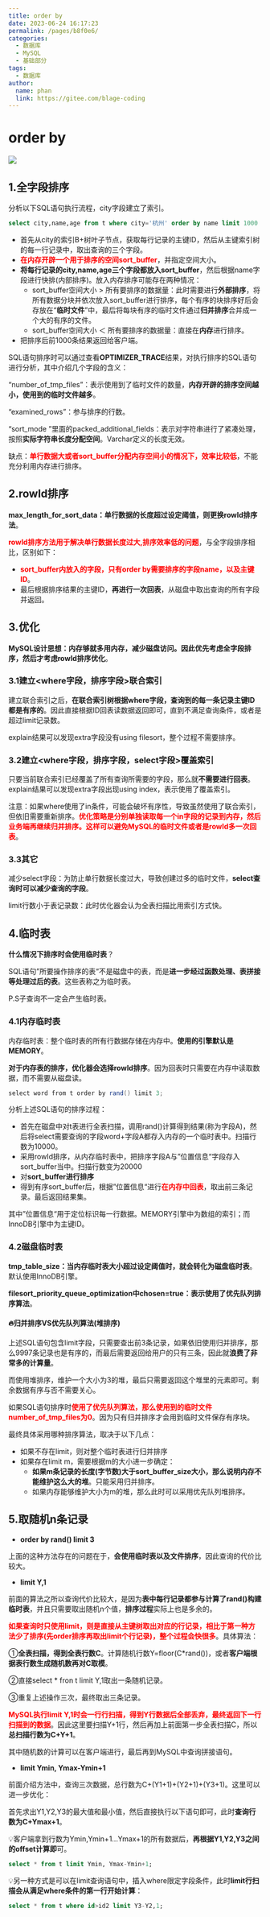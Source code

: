 ```yaml
---
title: order by
date: 2023-06-24 16:17:23
permalink: /pages/b8f0e6/
categories:
  - 数据库
  - MySQL
  - 基础部分
tags:
  - 数据库
author: 
  name: phan
  link: https://gitee.com/blage-coding
---
```

# order by

![](https://jsd.cdn.zzko.cn/gh/blage-coding/picx-images-hosting@master/20230625/image.4z8k5f9sdgw0.webp)

## 1.全字段排序

分析以下SQL语句执行流程，city字段建立了索引。

```sql
select city,name,age from t where city='杭州' order by name limit 1000 ;
```

- 首先从city的索引B+树叶子节点，获取每行记录的主键ID，然后从主键索引树的每一行记录中，取出查询的三个字段。
- <font color="red">**在内存开辟一个用于排序的空间sort_buffer**</font>，并指定空间大小。
- **将每行记录的city,name,age三个字段都放入sort_buffer**，然后根据name字段进行快排(内部排序)。放入内存排序可能存在两种情况：
  - sort_buffer空间大小 > 所有要排序的数据量：此时需要进行**外部排序**，将所有数据分块并依次放入sort_buffer进行排序，每个有序的块排序好后会存放在“**临时文件**”中，最后将每块有序的临时文件通过**归并排序**合并成一个大的有序的文件。
  - sort_buffer空间大小 ＜ 所有要排序的数据量：直接在**内存**进行排序。
- 把排序后前1000条结果返回给客户端。

SQL语句排序时可以通过查看**OPTIMIZER_TRACE**结果，对执行排序的SQL语句进行分析，其中介绍几个字段的含义：

“number_of_tmp_files”：表示使用到了临时文件的数量，**内存开辟的排序空间越小，使用到的临时文件越多**。

“examined_rows”：参与排序的行数。

“sort_mode ”里面的packed_additional_fields：表示对字符串进行了紧凑处理，按照**实际字符串长度分配空间**。Varchar定义的长度无效。

缺点：<font color="red">**单行数据大或者sort_buffer分配内存空间小的情况下，效率比较低**</font>，不能充分利用内存进行排序。

## 2.rowId排序

**max_length_for_sort_data：单行数据的长度超过设定阈值，则更换rowId排序法**。

<font color="red">**rowId排序方法用于解决单行数据长度过大,排序效率低的问题**</font>，与全字段排序相比，区别如下：

- <font color="red">**sort_buffer内放入的字段，只有order by需要排序的字段name，以及主键ID**</font>。
- 最后根据排序结果的主键ID，**再进行一次回表**，从磁盘中取出查询的所有字段并返回。

## 3.优化

**MySQL设计思想：内存够就多用内存，减少磁盘访问。因此优先考虑全字段排序，然后才考虑rowId排序优化**。

### 3.1建立\<where字段，排序字段\>联合索引

建立联合索引之后，**在联合索引树根据where字段，查询到的每一条记录主键ID都是有序的**。因此直接根据ID回表读数据返回即可，直到不满足查询条件，或者是超过limit记录数。

explain结果可以发现extra字段没有using filesort，整个过程不需要排序。

### 3.2建立\<where字段，排序字段，select字段\>覆盖索引

只要当前联合索引已经覆盖了所有查询所需要的字段，那么就**不需要进行回表**。explain结果可以发现extra字段出现using index，表示使用了覆盖索引。

注意：如果where使用了in条件，可能会破坏有序性，导致虽然使用了联合索引，但依旧需要重新排序。<font color="red">**优化策略是分别单独读取每一个in字段的记录到内存，然后业务端再继续归并排序。这样可以避免MySQL的临时文件或者是rowId多一次回表**</font>。

### 3.3其它

减少select字段：为防止单行数据长度过大，导致创建过多的临时文件，**select查询时可以减少查询的字段**。

limit行数小于表记录数：此时优化器会认为全表扫描比用索引方式快。

## 4.临时表

**什么情况下排序时会使用临时表**？

SQL语句”所要操作排序的表“不是磁盘中的表，而是**进一步经过函数处理、表拼接等处理过后的表**。这些表称之为临时表。

P.S子查询不一定会产生临时表。

### 4.1内存临时表

内存临时表：整个临时表的所有行数据存储在内存中。**使用的引擎默认是MEMORY**。

**对于内存表的排序，优化器会选择rowId排序**。因为回表时只需要在内存中读取数据，而不需要从磁盘读。

```java
select word from t order by rand() limit 3;
```

分析上述SQL语句的排序过程：

- 首先在磁盘中对t表进行全表扫描，调用rand()计算得到结果(称为字段A)，然后将select需要查询的字段word+字段A都存入内存的一个临时表中。扫描行数为10000。
- 采用rowId排序，从内存临时表中，把排序字段A与”位置信息“字段存入sort_buffer当中。扫描行数变为20000
- 对**sort_buffer进行排序**
- 得到有序sort_buffer后，根据”位置信息“进行<font color="red">**在内存中回表**</font>，取出前三条记录。最后返回结果集。

其中”位置信息“用于定位标识每一行数据。MEMORY引擎中为数组的索引；而InnoDB引擎中为主键ID。

### 4.2磁盘临时表

**tmp_table_size：当内存临时表大小超过设定阈值时，就会转化为磁盘临时表**。默认使用InnoDB引擎。

**filesort_priority_queue_optimization中chosen=true：表示使用了优先队列排序算法**。

#### 🔥**归并排序VS优先队列算法(堆排序**)

上述SQL语句包含limit字段，只需要查出前3条记录，如果依旧使用归并排序，那么9997条记录也是有序的，而最后需要返回给用户的只有三条，因此就**浪费了非常多的计算量**。

而使用堆排序，维护一个大小为3的堆，最后只需要返回这个堆里的元素即可。剩余数据有序与否不需要关心。

如果SQL语句排序时<font color="red">**使用了优先队列算法，那么使用到的临时文件number_of_tmp_files为0**</font>。因为只有归并排序才会用到临时文件保存有序块。

最终具体采用哪种排序算法，取决于以下几点：

- 如果不存在limit，则对整个临时表进行归并排序
- 如果存在limit m，需要根据m的大小进一步确定：
  - **如果m条记录的长度(字节数)大于sort_buffer_size大小，那么说明内存不能维护这么大的堆**。只能采用归并排序。
  - 如果内存能够维护大小为m的堆，那么此时可以采用优先队列堆排序。

## 5.取随机n条记录

- **order by rand() limit 3**

上面的这种方法存在的问题在于，**会使用临时表以及文件排序**，因此查询的代价比较大。

- **limit Y,1**

前面的算法之所以查询代价比较大，是因为**表中每行记录都参与计算了rand()构建临时表**，并且只需要取出随机n个值，**排序过程**实际上也是多余的。

<font color="red">**如果查询时只使用limit，则是直接从主键树取出对应的行记录，相比于第一种方法少了排序(先order排序再取出limit个行记录)，整个过程会快很多**</font>。具体算法：

①**全表扫描，得到全表行数C**。计算随机行数Y=floor(C\*rand())，或者**客户端根据表行数生成随机数再对C取模**。

②直接select * fron t limit Y,1取出一条随机记录。

③重复上述操作三次，最终取出三条记录。

<font color="red">**MySQL执行limit Y,1时会一行行扫描，得到Y行数据后全部丢弃，最终返回下一行扫描到的数据**</font>。因此这里要扫描Y+1行，然后再加上前面第一步全表扫描C，所以**总扫描行数为C+Y+1**。

其中随机数的计算可以在客户端进行，最后再到MySQL中查询拼接语句。

- **limit Ymin, Ymax-Ymin+1**

前面介绍方法中，查询三次数据，总行数为C+(Y1+1)+(Y2+1)+(Y3+1)。这里可以进一步优化：

首先求出Y1,Y2,Y3的最大值和最小值，然后直接执行以下语句即可，此时**查询行数为C+Ymax+1**。

💡客户端拿到行数为Ymin,Ymin+1...Ymax+1的所有数据后，**再根据Y1,Y2,Y3之间的offset计算即**可。

```sql
select * from t limit Ymin, Ymax-Ymin+1;
```

💡另一种方式是可以在limit查询语句中，插入where限定字段条件，此时**limit行扫描会从满足where条件的第一行开始计算**：

```sql
select * from t where id>id2 limit Y3-Y2,1;
```